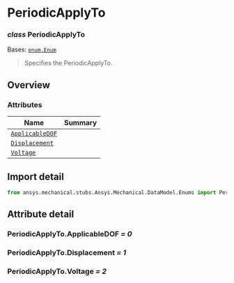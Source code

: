 <a id="periodicapplyto"></a>

# PeriodicApplyTo

<a id="PeriodicApplyTo"></a>

### *class* PeriodicApplyTo

Bases: [`enum.Enum`](https://docs.python.org/3/library/enum.html#enum.Enum)

> Specifies the PeriodicApplyTo.

> <!-- !! processed by numpydoc !! -->

<a id="overview"></a>

## Overview

### Attributes

| Name | Summary |
|------------------------------------------------------------------------------------------------------|----|
| [`ApplicableDOF`](#PeriodicApplyTo.ApplicableDOF)                                                    |    |
| [`Displacement`](../../../ACT/Automation/Mechanical/BoundaryConditions/Displacement.md#Displacement) |    |
| [`Voltage`](../../../ACT/Automation/Mechanical/BoundaryConditions/Voltage.md#Voltage)                |    |

<a id="import-detail"></a>

## Import detail

```python
from ansys.mechanical.stubs.Ansys.Mechanical.DataModel.Enums import PeriodicApplyTo
```

<a id="attribute-detail"></a>

## Attribute detail

<a id="PeriodicApplyTo.ApplicableDOF"></a>

### PeriodicApplyTo.ApplicableDOF *= 0*

<a id="PeriodicApplyTo.Displacement"></a>

### PeriodicApplyTo.Displacement *= 1*

<a id="PeriodicApplyTo.Voltage"></a>

### PeriodicApplyTo.Voltage *= 2*
